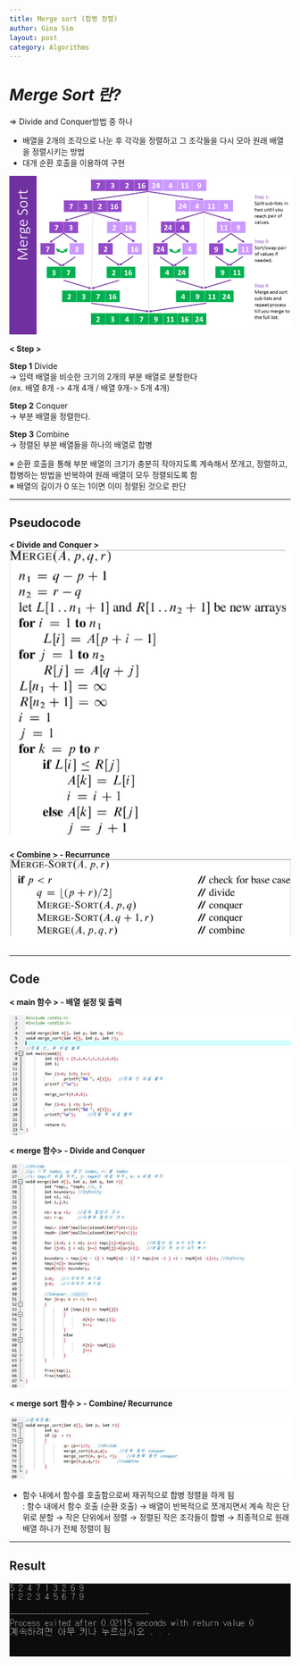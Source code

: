 ```yaml
---
title: Merge sort (합병 정렬)
author: Gina Sim
layout: post
category: Algorithms
---
```



*Merge Sort 란?*  
======  
 
=> Divide and Conquer방법 중 하나
- 배열을 2개의 조각으로 나눈 후 각각을 정렬하고 그 조각들을 다시 모아 원래 배열을 정렬시키는 방법
- 대개 순환 호출을 이용하여 구현  

![Merge sort principle](https://github.com/Gina-IT/Gina-IT.github.io/blob/master/_img/merge_sort.png "Merge sort principle")


**< Step >**  

**Step 1** Divide  
  → 입력 배열을 비슷한 크기의 2개의 부분 배열로 분할한다  
  (ex. 배열 8개 -> 4개 4개 / 배열 9개-> 5개 4개)  

**Step 2** Conquer  
  → 부분 배열을 정렬한다.   

**Step 3** Combine  
  → 정렬된 부분 배열들을 하나의 배열로 합병  

※ 순환 호출을 통해 부분 배열의 크기가 충분히 작아지도록 계속해서 쪼개고, 정렬하고, 합병하는 방법을 반복하여 원래 배열이 모두 정렬되도록 함  
※ 배열의 길이가 0 또는 1이면 이미 정렬된 것으로 판단  

--------------------

Pseudocode  
------  

**< Divide and Conquer >**  
![Merge sort pseudocode_merge](https://github.com/Gina-IT/Gina-IT.github.io/blob/master/_img/merge_sort_pseudocode1.jpg "Merge sort pseudocode- merge")  

**< Combine > - Recurrunce**  
![Merge sort pseudocode_recurrunce](https://github.com/Gina-IT/Gina-IT.github.io/blob/master/_img/merge_sort_pseudocode2.jpg "Merge sort pseudocode- merge sort")  


-------------------

Code  
------

**< main 함수 > - 배열 설정 및 출력**  

![Merge sort_ main code](https://github.com/Gina-IT/Gina-IT.github.io/blob/master/_img/merge_sort_main.jpg "Merge sort- main code")  


**< merge 함수> - Divide and Conquer**  

![Merge sort_ merge code](https://github.com/Gina-IT/Gina-IT.github.io/blob/master/_img/merge_sort_merge.jpg "Merge sort- merge code")   

**< merge sort 함수 > - Combine/ Recurrunce**  

![Merge sort_ merge sort code](https://github.com/Gina-IT/Gina-IT.github.io/blob/master/_img/merge_sort_mergesort.jpg "Merge sort- merge sort code")  

- 함수 내에서 함수를 호출함으로써 재귀적으로 합병 정렬을 하게 됨  
  : 함수 내에서 함수 호출 (순환 호출) → 배열이 반복적으로 쪼개지면서 계속 작은 단위로 분할 → 작은 단위에서 정렬 → 정렬된 작은 조각들이 합병 → 최종적으로 원래 배열 하나가 전체 정렬이 됨


-------------------

Result
------

![Merge sort result](https://github.com/Gina-IT/Gina-IT.github.io/blob/master/_img/merge_sort_result.jpg "Merge sort result")